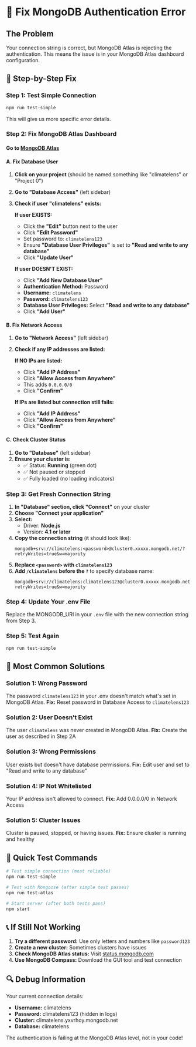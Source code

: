 # 🚨 Fix MongoDB Authentication Error

## The Problem
Your connection string is correct, but MongoDB Atlas is rejecting the authentication. This means the issue is in your MongoDB Atlas dashboard configuration.

## 🔧 Step-by-Step Fix

### Step 1: Test Simple Connection
```bash
npm run test-simple
```
This will give us more specific error details.

### Step 2: Fix MongoDB Atlas Dashboard

#### Go to [MongoDB Atlas](https://cloud.mongodb.com/)

#### A. Fix Database User
1. **Click on your project** (should be named something like "climatelens" or "Project 0")
2. **Go to "Database Access"** (left sidebar)
3. **Check if user "climatelens" exists:**
   
   **If user EXISTS:**
   - Click the **"Edit"** button next to the user
   - Click **"Edit Password"**
   - Set password to: `climatelens123`
   - Ensure **"Database User Privileges"** is set to **"Read and write to any database"**
   - Click **"Update User"**
   
   **If user DOESN'T EXIST:**
   - Click **"Add New Database User"**
   - **Authentication Method:** Password
   - **Username:** `climatelens`
   - **Password:** `climatelens123`
   - **Database User Privileges:** Select **"Read and write to any database"**
   - Click **"Add User"**

#### B. Fix Network Access
1. **Go to "Network Access"** (left sidebar)
2. **Check if any IP addresses are listed:**
   
   **If NO IPs are listed:**
   - Click **"Add IP Address"**
   - Click **"Allow Access from Anywhere"**
   - This adds `0.0.0.0/0`
   - Click **"Confirm"**
   
   **If IPs are listed but connection still fails:**
   - Click **"Add IP Address"**
   - Click **"Allow Access from Anywhere"**
   - Click **"Confirm"**

#### C. Check Cluster Status
1. **Go to "Database"** (left sidebar)
2. **Ensure your cluster is:**
   - ✅ Status: **Running** (green dot)
   - ✅ Not paused or stopped
   - ✅ Fully loaded (no loading indicators)

### Step 3: Get Fresh Connection String
1. **In "Database" section, click "Connect"** on your cluster
2. **Choose "Connect your application"**
3. **Select:**
   - Driver: **Node.js**
   - Version: **4.1 or later**
4. **Copy the connection string** (it should look like):
   ```
   mongodb+srv://climatelens:<password>@cluster0.xxxxx.mongodb.net/?retryWrites=true&w=majority
   ```
5. **Replace `<password>` with `climatelens123`**
6. **Add `/climatelens` before the `?`** to specify database name:
   ```
   mongodb+srv://climatelens:climatelens123@cluster0.xxxxx.mongodb.net/climatelens?retryWrites=true&w=majority
   ```

### Step 4: Update Your .env File
Replace the MONGODB_URI in your `.env` file with the new connection string from Step 3.

### Step 5: Test Again
```bash
npm run test-simple
```

## 🎯 Most Common Solutions

### Solution 1: Wrong Password
The password `climatelens123` in your .env doesn't match what's set in MongoDB Atlas.
**Fix:** Reset password in Database Access to `climatelens123`

### Solution 2: User Doesn't Exist
The user `climatelens` was never created in MongoDB Atlas.
**Fix:** Create the user as described in Step 2A

### Solution 3: Wrong Permissions
User exists but doesn't have database permissions.
**Fix:** Edit user and set to "Read and write to any database"

### Solution 4: IP Not Whitelisted
Your IP address isn't allowed to connect.
**Fix:** Add 0.0.0.0/0 in Network Access

### Solution 5: Cluster Issues
Cluster is paused, stopped, or having issues.
**Fix:** Ensure cluster is running and healthy

## 🚀 Quick Test Commands

```bash
# Test simple connection (most reliable)
npm run test-simple

# Test with Mongoose (after simple test passes)
npm run test-atlas

# Start server (after both tests pass)
npm start
```

## 📞 If Still Not Working

1. **Try a different password:** Use only letters and numbers like `password123`
2. **Create a new cluster:** Sometimes clusters have issues
3. **Check MongoDB Atlas status:** Visit [status.mongodb.com](https://status.mongodb.com/)
4. **Use MongoDB Compass:** Download the GUI tool and test connection

## 🔍 Debug Information

Your current connection details:
- **Username:** climatelens
- **Password:** climatelens123 (hidden in logs)
- **Cluster:** climatelens.yxvrhoy.mongodb.net
- **Database:** climatelens

The authentication is failing at the MongoDB Atlas level, not in your code!
